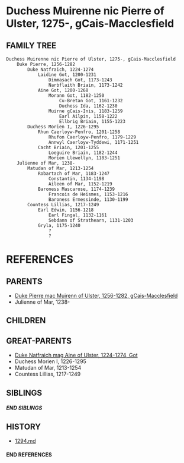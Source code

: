 # Duchess Muirenne nic Pierre of Ulster, 1275-, gCais-Macclesfield

## FAMILY TREE
```
Duchess Muirenne nic Pierre of Ulster, 1275-, gCais-Macclesfield
    Duke Pierre, 1256-1282
        Duke Natfraich, 1224-1274
            Laidine Got, 1200-1231
                Dimmasach Got, 1173-1243
                Narbflaith Briain, 1173-1242
            Aine Got, 1200-1268
                Morann Got, 1182-1250
                    Cu-Bretan Got, 1161-1232
                    Duchess Ida, 1162-1230
                Muirne gCais-Inis, 1183-1259
                    Earl Ailpin, 1158-1222
                    Ellbrig Briain, 1155-1223
        Duchess Morien I, 1226-1295
            Rhun Caerloyw-Penfro, 1201-1258
                Rhufon Caerloyw-Penfro, 1179-1229
                Annwyl Caerloyw-Tyddewi, 1171-1251
            Cacht Briain, 1201-1255
                Loeguire Briain, 1182-1244
                Morien Llewellyn, 1183-1251
    Julienne of Mar, 1238-
        Matudan of Mar, 1213-1254
            Robartach of Mar, 1183-1247
                Constantin, 1134-1198
                Aileen of Mar, 1152-1219
            Baroness Mascarose, 1174-1239
                Francois de Heismes, 1153-1216
                Baroness Ermessinde, 1130-1199
        Countess Lillias, 1217-1249
            Earl Edwin, 1156-1218
                Earl Fingal, 1132-1161
                Sebdann of Strathearn, 1131-1203
            Gryla, 1175-1240
                ?
                ?
```


# REFERENCES

## PARENTS 
* [Duke Pierre mac Muirenn of Ulster, 1256-1282, gCais-Macclesfield](p/pierre_mac_muirenn_1256.md)
* Julienne of Mar, 1238-

## CHILDREN 


## GREAT-PARENTS 
* [Duke Natfraich mag Aine of Ulster, 1224-1274, Got](p/natfraich_mag_aine_1224.md)
* Duchess Morien I, 1226-1295
* Matudan of Mar, 1213-1254
* Countess Lillias, 1217-1249

## SIBLINGS

##### END SIBLINGS  
## HISTORY
* [1294.md](../h/1294.md)

#### END REFERENCES
